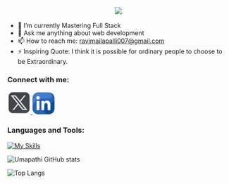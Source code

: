 <div style="text-align: center;"> 
  <img width="600" src="https://readme-typing-svg.herokuapp.com?font=JetBrains+Mono&weight=600&size=30&duration=3000&color=2AF7B4&width=535&lines=Hi%2C+I'm+Umapathi%F0%9F%91%8B;Let's+Connect!"/>
</div>

 
- 🌱 I’m currently Mastering Full Stack
- 💬 Ask me anything about web development
- 📫 How to reach me: ravimailapalli007@gmail.com
- ⚡ Inspiring Quote: I think it is possible for ordinary people to choose to be Extraordinary.
  
### Connect with me:
<div id="badges">
   <a href="https://x.com/mailapalli_002?s=09">
    <img style="height:53px; border-radius: 25%;" src="TwitterX.png" alt="Twitter Badge"/>
  </a>
 <a href="https://www.linkedin.com/in/umapathi-mailapalli-379851281">
    <img style="height:50px; border-radius: 25%;" src="linkedin(1).png" alt="linkdin Badge"/>
  </a>
</div>

### Languages and Tools:
[![My Skills](https://skillicons.dev/icons?i=html,css,bootstrap,tailwind,javascript,mongodb,express,react,nodejs,nextjs,typescript,java,firebase,docker,bitbucket,postman,vscode,idea,github,git&perline=5)](https://skillicons.dev)

![Umapathi GitHub stats](https://github-readme-stats.vercel.app/api?username=umapathi002&show_icons=true&theme=dark)

![Top Langs](https://github-readme-stats.vercel.app/api/top-langs/?username=umapathi002&theme=dark)
